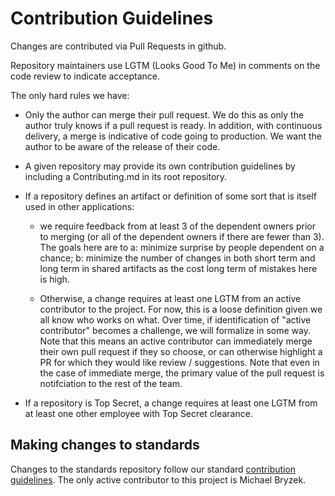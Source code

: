 # Contribution Guidelines

Changes are contributed via Pull Requests in github.

Repository maintainers use LGTM (Looks Good To Me) in comments on the code
review to indicate acceptance.

The only hard rules we have:

  - Only the author can merge their pull request. We do this as only
    the author truly knows if a pull request is ready. In addition,
    with continuous delivery, a merge is indicative of code going to
    production. We want the author to be aware of the release of
    their code.

  - A given repository may provide its own contribution guidelines by
    including a Contributing.md in its root repository.

  - If a repository defines an artifact or definition of some sort
    that is itself used in other applications:

      - we require feedback from at least 3 of the dependent owners
        prior to merging (or all of the dependent owners if there are
        fewer than 3). The goals here are to a: minimize surprise by
        people dependent on a chance; b: minimize the number of
        changes in both short term and long term in shared artifacts
        as the cost long term of mistakes here is high.

      - Otherwise, a change requires at least one LGTM from an active
        contributor to the project. For now, this is a loose
        definition given we all know who works on what. Over time, if
        identification of "active contributor" becomes a challenge, we
        will formalize in some way. Note that this means an active
        contributor can immediately merge their own pull request if
        they so choose, or can otherwise highlight a PR for which they
        would like review / suggestions. Note that even in the case of
        immediate merge, the primary value of the pull request is
        notifciation to the rest of the team.

  - If a repository is Top Secret, a change requires at least one LGTM
    from at least one other employee with Top Secret clearance.


## Making changes to standards

Changes to the standards repository follow our standard [contribution guidelines](Contributing.md). The only active contributor to this project is Michael Bryzek.
